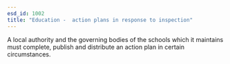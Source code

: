 ```yaml
---
esd_id: 1002
title: "Education -  action plans in response to inspection"
---
```


A local authority and the governing bodies of the schools which it maintains must complete, publish and distribute an action plan in certain circumstances.

